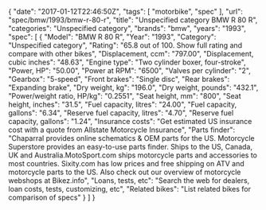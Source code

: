 {
    "date": "2017-01-12T22:46:50Z",
    "tags": [
        "motorbike",
        "spec"
    ],
    "url": "spec\/bmw\/1993\/bmw-r-80-r",
    "title": "Unspecified category BMW R 80 R",
    "categories": "Unspecified category",
    "brands": "bmw",
    "years": "1993",
    "spec": [
        {
            "Model": "BMW R 80 R",
            "Year": "1993",
            "Category": "Unspecified category",
            "Rating": "65.8 out of 100. Show full rating and compare with other bikes",
            "Displacement, ccm": "797.00",
            "Displacement, cubic inches": "48.63",
            "Engine type": "Two cylinder boxer, four-stroke",
            "Power, HP": "50.00",
            "Power at RPM": "6500",
            "Valves per cylinder": "2",
            "Gearbox": "5-speed",
            "Front brakes": "Single disc",
            "Rear brakes": "Expanding brake",
            "Dry weight, kg": "196.0",
            "Dry weight, pounds": "432.1",
            "Power\/weight ratio, HP\/kg": "0.2551",
            "Seat height, mm": "800",
            "Seat height, inches": "31.5",
            "Fuel capacity, litres": "24.00",
            "Fuel capacity, gallons": "6.34",
            "Reserve fuel capacity, litres": "4.70",
            "Reserve fuel capacity, gallons": "1.24",
            "Insurance costs": "Get estimated US insurance cost with a quote from Allstate Motorcycle Insurance",
            "Parts finder": "Chaparral provides online schematics & OEM parts for the US.   Motorcycle Superstore provides an easy-to-use parts finder. Ships to the US, Canada, UK and Australia.MotoSport.com ships motorcycle parts and accessories to most countries.    Sixity.com has low prices and free shipping on ATV and motorcycle parts to the US. Also check out our overview of motorcycle webshops at Bikez.info",
            "Loans, tests, etc": "Search the web for dealers, loan costs, tests, customizing, etc",
            "Related bikes": "List related bikes for comparison of specs"
        }
    ]
}